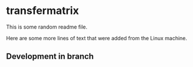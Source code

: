 # transfermatrix

This is some random readme file.

Here are some more lines of text
that were added from the Linux machine.

## Development in branch

